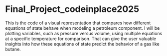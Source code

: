 # Final_Project_codeinplace2025

This is the code of a visual representation that compares how different equations of state behave when modeling a petroleum component. I will be plotting variables, such as pressure versus volume, using multiple equations at a specific temperature for comparison. That can give the user valuable insights into how these equations of state predict the behavior of a gas like butane.
